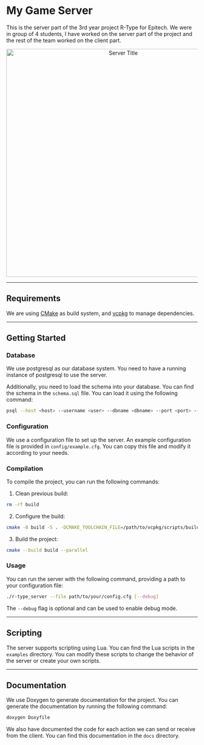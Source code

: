 # My Game Server

This is the server part of the 3rd year project R-Type for Epitech. We were in group of 4 students, I have worked on the server part of the project and the rest of the team worked on the client part.

<div style="text-align:center"><img src="assets/title-screen.gif" alt="Server Title" width="600" /></div>

------

## Requirements

We are using [CMake](https://cmake.org/) as build system, and [vcpkg](https://vcpkg.io/) to manage dependencies.

------

## Getting Started

### Database

We use postgresql as our database system. You need to have a running instance of postgresql to use the server.

Additionally, you need to load the schema into your database. You can find the schema in the `schema.sql` file. You can load it using the following command:

```bash
psql --host <host> --username <user> --dbname <dbname> --port <port> --password --file schema.sql
```

### Configuration

We use a configuration file to set up the server. An example configuration file is provided in `config/example.cfg`. You can copy this file and modify it according to your needs.

### Compilation

To compile the project, you can run the following commands:

1. Clean previous build:

```bash
rm -rf build
```

2. Configure the build:

```bash
cmake -B build -S . -DCMAKE_TOOLCHAIN_FILE=/path/to/vcpkg/scripts/buildsystems/vcpkg.cmake
```

3. Build the project:

```bash
cmake --build build --parallel
```

### Usage

You can run the server with the following command, providing a path to your configuration file:

```bash
./r-type_server --file path/to/your/config.cfg [--debug]
```

The `--debug` flag is optional and can be used to enable debug mode.

------

## Scripting

The server supports scripting using Lua. You can find the Lua scripts in the `examples` directory. You can modify these scripts to change the behavior of the server or create your own scripts.

------

## Documentation

We use Doxygen to generate documentation for the project. You can generate the documentation by running the following command:

```bash
doxygen Doxyfile
```

We also have documented the code for each action we can send or receive from the client. You can find this documentation in the `docs` directory.

